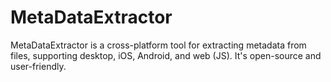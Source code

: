 # MetaDataExtractor
MetaDataExtractor is a cross-platform tool for extracting metadata from files, supporting desktop, iOS, Android, and web (JS). It's open-source and user-friendly.
